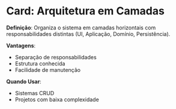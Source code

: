 # Card: Arquitetura em Camadas

**Definição**: Organiza o sistema em camadas horizontais com responsabilidades distintas (UI, Aplicação, Domínio, Persistência).

**Vantagens**:
- Separação de responsabilidades
- Estrutura conhecida
- Facilidade de manutenção

**Quando Usar**:
- Sistemas CRUD
- Projetos com baixa complexidade
